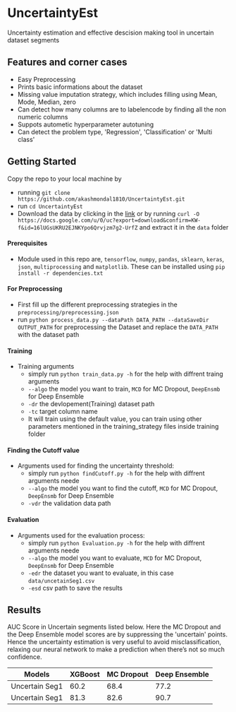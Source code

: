 # UncertaintyEst
Uncertainty estimation and effective descision making tool in uncertain dataset segments

## Features and corner cases
* Easy Preprocessing
* Prints basic informations about the dataset
* Missing value imputation strategy, which includes filling using Mean, Mode, Median, zero
* Can detect how many columns are to labelencode by finding all the non numeric columns
* Suppots autometic hyperparameter autotuning
* Can detect the problem type, 'Regression', 'Classification' or 'Multi class'

## Getting Started
Copy the repo to your local machine by
* running `git clone https://github.com/akashmondal1810/UncertaintyEst.git`
* run `cd UncertaintyEst`
* Download the data by clicking in the [link](https://docs.google.com/u/0/uc?export=download&confirm=KW-f&id=16lUGsUKRU2EJNKYpo6Qrvjzm7g2-UrfZ) or by running 
`curl -O https://docs.google.com/u/0/uc?export=download&confirm=KW-f&id=16lUGsUKRU2EJNKYpo6Qrvjzm7g2-UrfZ` and extract it in the `data` folder

#### Prerequisites
* Module used in this repo are, `tensorflow`, `numpy`, `pandas`, `sklearn`, `keras`, `json`, `multiprocessing` and `matplotlib`. These can be installed using `pip install -r dependencies.txt`

#### For Preprocessing
* First fill up the different preprocessing strategies in the `preprocessing/preprocessing.json`
* run `python process_data.py --dataPath DATA_PATH --dataSaveDir OUTPUT_PATH` for preprocessing the Dataset and replace the `DATA_PATH` with the  dataset path

#### Training
* Training arguments
    * simply run `python train_data.py -h` for the help with diffrent traing arguments
    * `--algo` the model you want to train, `MCD` for MC Dropout, `DeepEnsmb` for Deep Ensemble
    * `-dr` the devlopement(Training) dataset path
    * `-tc` target column name
    * It will train using the default value, you can train using other parameters mentioned in the training_strategy files inside training folder

#### Finding the Cutoff value
* Arguments used for finding the uncertainty threshold:
    * simply run `python findCutoff.py -h` for the help with diffrent arguments neede
    * `--algo` the model you want to find the cutoff, `MCD` for MC Dropout, `DeepEnsmb` for Deep Ensemble
    * `-vdr` the validation data path

#### Evaluation
* Arguments used for the evaluation process:
    * simply run `python Evaluation.py -h` for the help with diffrent arguments neede
    * `--algo` the model you want to evaluate, `MCD` for MC Dropout, `DeepEnsmb` for Deep Ensemble
    * `-edr` the dataset you want to evaluate, in this case `data/uncetainSeg1.csv`
    * `-esd` csv path to save the results

## Results
AUC Score in Uncertain segments listed below. Here the MC Dropout and the Deep Ensemble model scores are by suppressing the 'uncertain' points. Hence the uncertainty estimation is very useful to avoid misclassification, relaxing our neural network to make a prediction when there’s not so much confidence.

Models | XGBoost | MC Dropout | Deep Ensemble 
--- | --- | --- | --- 
Uncertain Seg1 | 60.2 | 68.4 | 77.2
Uncertain Seg1 | 81.3 | 82.6 | 90.7 
